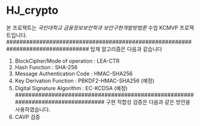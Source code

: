# HJ_crypto
본 프로젝트는 *국민대학교 금융정보보안학과 보안구현개발방법론* 수업 KCMVP 프로젝트입니다.
#################################################################################
탑재 알고리즘은 다음과 같습니다
1. BlockCipher/Mode of operation : LEA-CTR
2. Hash Function : SHA-256
3. Message Authentication Code : HMAC-SHA256
4. Key Derivation Function : PBKDF2-HMAC-SHA256 (예정)
5. Digital Signature Algorithm : EC-KCDSA (예정)
#################################################################################
구현 적합성 검증은 다음과 같은 방안을 사용하였습니다.
1. CAVP 검증
